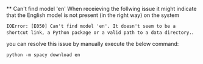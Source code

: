 

** Can't find model 'en'
When receieving the follwing issue it might indicate that the English model is not present (in the right way) on the system 

`IOError: [E050] Can't find model 'en'. It doesn't seem to be a shortcut link, a Python package or a valid path to a data directory.`.

you can resolve this issue by manually execute the below command:

`python -m spacy download en`
